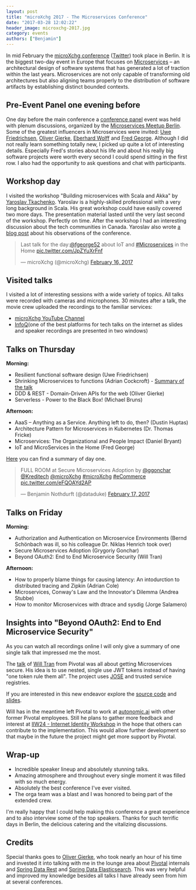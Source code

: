```yaml
---
layout: post
title: "microXchg 2017 - The Microservices Conference"
date: "2017-03-28 12:02:22"
header_image: microxchg-2017.jpg
category: events
authors: ["Benjamin"]
---
```


In mid February the [microXchg conference](http://microxchg.io) ([Twitter](https://twitter.com/microXchg)) took place in Berlin.
It is the biggest two-day event in Europe that focuses on [Microservices](https://martinfowler.com/articles/microservices.html)
– an architectural design of software systems that has generated a lot of traction within the last years.
Microservices are not only capable of transforming old architectures but also aligning teams properly to the distribution of software artifacts by establishing distinct bounded contexts.

## Pre-Event Panel one evening before

One day before the main conference a [conference panel](https://www.meetup.com/Microservices-Meetup-Berlin/events/237309001) event was held with plenum discussions, organized by the [Microservices Meetup Berlin](https://www.meetup.com/Microservices-Meetup-Berlin).
Some of the greatest influencers in Microservices were invited: [Uwe Friedrichsen](http://twitter.com/ufried), [Oliver Gierke](http://twitter.com/olivergierke), [Eberhard Wolff](http://twitter.com/ewolff) and [Fred George](http://twitter.com/fgeorge52).
Although I did not really learn something totally new, I picked up quite a lot of interesting details.
Especially Fred's stories about his life and about his really big software projects were worth every second I could spend sitting in the first row.
I also had the opportunity to ask questions and chat with participants.

## Workshop day

I visited the workshop "Building microservices with Scala and Akka" by [Yaroslav Tkachenko](http://sap1ens.com).
Yaroslav is a highly-skilled professional with a very long background in Scala.
His great workshop could have easily covered two more days.
The presentation material lasted until the very last second of the workshop.
Perfectly on time.
After the workshop I had an interesting discussion about the tech communities in Canada.
Yaroslav also wrote [a blog post](http://sap1ens.com/blog/2017/02/26/microxchg-2017) about his observations of the conference.

<blockquote class="twitter-tweet" data-lang="en"><p lang="en" dir="ltr">Last talk for the day:<a href="https://twitter.com/fgeorge52">@fgeorge52</a> about IoT and <a href="https://twitter.com/hashtag/Microservices?src=hash">#Microservices</a> in the Home <a href="https://t.co/JpZYuXrFnf">pic.twitter.com/JpZYuXrFnf</a></p>&mdash; microXchg (@microXchg) <a href="https://twitter.com/microXchg/status/832281234520809472">February 16, 2017</a></blockquote>
<script async src="//platform.twitter.com/widgets.js" charset="utf-8"></script>

## Visited talks

I visited a lot of interesting sessions with a wide variety of topics.
All talks were recorded with cameras and microphones.
30 minutes after a talk, the movie crew uploaded the recordings to the familiar services:

* [microXchg YouTube Channel](https://www.youtube.com/channel/UCGCbB8TPtYMQmJwYVogcPjg)
* [InfoQ](https://www.infoq.com/microxchg)(one of the best platforms for tech talks on the internet as slides and speaker recordings are presented in two windows)

## Talks on Thursday

**Morning:**

* Resilient functional software design (Uwe Friedrichsen)
* Shrinking Microservices to functions (Adrian Cockcroft) - [Summary of the talk](https://www.infoq.com/news/2017/02/microxchg-microservice-functions)
* DDD & REST - Domain-Driven APIs for the web (Oliver Gierke)
* Serverless - Power to the Black Box! (Michael Bruns)

**Afternoon:**

* AaaS – Anything as a Service. Anything left to do, then? (Dustin Huptas)
* Architecture Pattern for Microservices in Kubernetes (Dr. Thomas Fricke)
* Microservices: The Organizational and People Impact (Daniel Bryant)
* IoT and MicroServices in the Home (Fred George)

[Here](https://www.infoq.com/news/2017/02/microxchg-day-one) you can find a summary of day one.

<blockquote class="twitter-tweet" data-lang="en"><p lang="en" dir="ltr">FULL ROOM at Secure Microservices Adoption by <a href="https://twitter.com/ggonchar">@ggonchar</a> <a href="https://twitter.com/Kreditech">@Kreditech</a> <a href="https://twitter.com/microXchg">@microXchg</a> <a href="https://twitter.com/hashtag/microXchg?src=hash">#microXchg</a> <a href="https://twitter.com/hashtag/eCommerce?src=hash">#eCommerce</a> <a href="https://t.co/eFQOAYd2AP">pic.twitter.com/eFQOAYd2AP</a></p>&mdash; Benjamin Nothdurft (@dataduke) <a href="https://twitter.com/dataduke/status/832520703979159552">February 17, 2017</a></blockquote>
<script async src="//platform.twitter.com/widgets.js" charset="utf-8"></script>

## Talks on Friday

**Morning:**

* Authorization and Authentication on Microservice Environments (Bernd Schönbach was ill, so his colleague Dr. Niklas Henrich took over)
* Secure Microservices Adoption (Grygoriy Gonchar)
* Beyond OAuth2: End to End Microservice Security (Will Tran)

**Afternoon:**

* How to properly blame things for causing latency: An intodurction to distributed tracing and Zipkin (Adrian Cole)
* Microservices, Conway's Law and the Innovator's Dilemma (Andrea Stubbe)
* How to monitor Microservices with dtrace and sysdig (Jorge Salamero)

## Insights into "Beyond OAuth2: End to End Microservice Security"

As you can watch all recordings online I will only give a summary of one single talk that impressed me the most.

The [talk](https://www.youtube.com/watch?v=G7A6ftCbVQY) of [Will Tran](http://twitter.com/fivetenwill) from Pivotal was all about getting Microservices secure.
His idea is to use nested, single use JWT tokens instead of having "one token rule them all".
The project uses [JOSE](http://connect2id.com/products/nimbus-jose-jwt) and trusted service registries.

If you are interested in this new endeavor explore the [source code](https://github.com/william-tran/microxchg2017) and [slides](https://docs.google.com/presentation/d/1gmMlvBW8JNGGo0rY_CnMt6qRYGCGVfQCvevkxVYhXWs/edit#slide=id.g20cc451819_0_3322).

Will has in the meantime left Pivotal to work at [autonomic.ai](http://autonomic.ai/) with other former Pivotal employees.
Still he plans to gather more feedback and interest at [IIW24 - Internet Identity Workshop](http://www.internetidentityworkshop.com/) in the hope that others can contribute to the implementation.
This would allow further development so that maybe in the future the project might get more support by Pivotal.

## Wrap-up

* Incredible speaker lineup and absolutely stunning talks.
* Amazing atmosphere and throughout every single moment it was filled with so much energy.
* Absolutely the best conference I've ever visited.
* The orga team was a blast and I was honored to being part of the extended crew.

I'm really happy that I could help making this conference a great experience and to also interview some of the top speakers.
Thanks for such terrific days in Berlin, the delicious catering and the vitalizing discussions.

## Credits

Special thanks goes to [Oliver Gierke](http://twitter.com/olivergierke), who took nearly an hour of his time and invested it into talking with me in the lounge area about [Pivotal](https://pivotal.io) internals and [Spring Data Rest](http://projects.spring.io/spring-data-rest) and [Spring Data Elasticsearch](https://projects.spring.io/spring-data-elasticsearch).
This was very helpful and improved my knowledge besides all talks I have already seen from him at several conferences.
